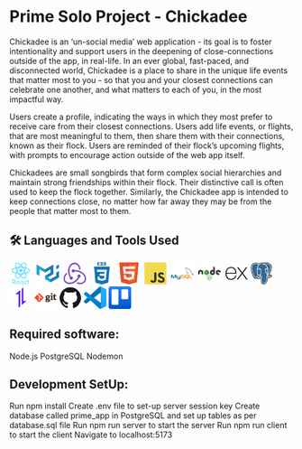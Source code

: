 # Prime Solo Project - Chickadee

Chickadee is an ‘un-social media’ web application - its goal is to foster intentionality and support users in the deepening of close-connections outside of the app, in real-life. In an ever global, fast-paced, and disconnected world, Chickadee is a place to share in the unique life events that matter most to you - so that you and your closest connections can celebrate one another, and what matters to each of you, in the most impactful way. 

Users create a profile, indicating the ways in which they most prefer to receive care from their closest connections. Users add life events, or flights, that are most meaningful to them, then share them with their connections, known as their flock. Users are reminded of their flock’s upcoming flights, with prompts to encourage action outside of the web app itself.  

Chickadees are small songbirds that form complex social hierarchies and maintain strong friendships within their flock. Their distinctive call is often used to keep the flock together. Similarly, the Chickadee app is intended to keep connections close, no matter how far away they may be from the people that matter most to them. 

## 🛠️ Languages and Tools Used
<div>
 <img src="https://github.com/devicons/devicon/blob/master/icons/react/react-original-wordmark.svg" title="React" alt="React" width="40" height="40"/>&nbsp;
  <img src="https://github.com/devicons/devicon/blob/master/icons/materialui/materialui-original.svg" title="Material UI" alt="Material UI" width="40" height="40"/>&nbsp;
  <img src="https://github.com/devicons/devicon/blob/master/icons/redux/redux-original.svg" title="Redux" alt="Redux " width="40" height="40"/>&nbsp;
  <img src="https://github.com/devicons/devicon/blob/master/icons/css3/css3-plain-wordmark.svg"  title="CSS3" alt="CSS" width="40" height="40"/>&nbsp;
  <img src="https://github.com/devicons/devicon/blob/master/icons/html5/html5-original.svg" title="HTML5" alt="HTML" width="40" height="40"/>&nbsp;
  <img src="https://github.com/devicons/devicon/blob/master/icons/javascript/javascript-original.svg" title="JavaScript" alt="JavaScript" width="40" height="40"/>&nbsp;
  <img src="https://github.com/devicons/devicon/blob/master/icons/mysql/mysql-original-wordmark.svg" title="MySQL" alt="MySQL" width="40" height="40"/>&nbsp;
  <img src="https://github.com/devicons/devicon/blob/master/icons/nodejs/nodejs-original-wordmark.svg" title="NodeJS" alt="NodeJS" width="40" height="40"/>&nbsp;
  <img src="https://github.com/devicons/devicon/blob/master/icons/express/express-original.svg" title="Express" **alt="Express" width="40" height="40"/>
  <img src="https://github.com/devicons/devicon/blob/master/icons/postgresql/postgresql-original.svg" title="PostgreSQL" **alt="PostgreSQL" width="40" height="40"/>
  <img src="https://github.com/devicons/devicon/blob/master/icons/axios/axios-plain.svg" title="Axios" **alt="Axios" width="40" height="40"/>
  <img src="https://github.com/devicons/devicon/blob/master/icons/git/git-original-wordmark.svg" title="Git" **alt="Git" width="40" height="40"/>
  <img src="https://github.com/devicons/devicon/blob/master/icons/github/github-original.svg" title="GitHub" **alt="GitHub" width="40" height="40"/>
  <img src="https://github.com/devicons/devicon/blob/master/icons/vscode/vscode-original.svg" title="VSCode" **alt="VSCode" width="40" height="40"/>
  <img src="https://github.com/devicons/devicon/blob/master/icons/trello/trello-original.svg" title="Trello" **alt="Trello" width="40" height="40"/>
</div>

## Required software:
Node.js
PostgreSQL
Nodemon

## Development SetUp: 
Run npm install
Create .env file to set-up server session key 
Create database called prime_app in PostgreSQL and set up tables as per database.sql file
Run npm run server to start the server
Run npm run client to start the client
Navigate to localhost:5173
